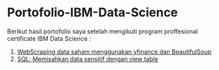 # Portofolio-IBM-Data-Science
Berikut hasil portofolio saya setelah mengikuti program proffesional certificate IBM Data Science :
1. [WebScraping data saham menggunakan yfinance dan BeautifulSoup](https://github.com/ajrielrahayu/WebScraping-Data-Saham-menggunakan-yfinance-dan-BeautifulSoup)
2. [SQL: Memisahkan data sensitif dengan view table](https://github.com/ajrielrahayu/SQL-Memisahkan-data-sensitif-dengan-view-table)
